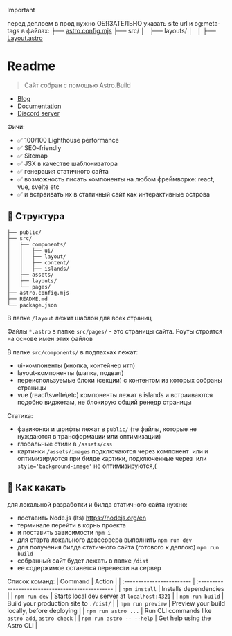 > [!IMPORTANT]
> перед деплоем в прод
> нужно ОБЯЗАТЕЛЬНО указать site url и og:meta-tags в файлах:
> ├── [astro.config.mjs](astro.config.mjs)
> ├── src/
> │   ├── layouts/
> │   │   ├── [Layout.astro](src/layouts/Layout.astro)


# Readme

> Сайт собран с помощью Astro.Build 
- [Blog](https://github.com/withastro/astro/assets/2244813/ff10799f-a816-4703-b967-c78997e8323d)
- [Documentation](https://docs.astro.build) 
- [Discord server](https://astro.build/chat)

Фичи:
- ✅ 100/100 Lighthouse performance
- ✅ SEO-friendly
- ✅ Sitemap
- ✅ JSX в качестве шаблонизатора
- ✅ генерация статичного сайта
- ✅ возможность писать компоненты на любом фреймворке: react, vue, svelte etc
- ✅ и встраивать их в статичный сайт как интерактивные острова

## 🚀 Структура

```text
├── public/
├── src/
│   ├── components/
│   │   ├── ui/
│   │   ├── layout/
│   │   ├── content/
│   │   ├── islands/
│   ├── assets/
│   ├── layouts/
│   └── pages/
├── astro.config.mjs
├── README.md
└── package.json
```

В папке `/layout` лежит шаблон для всех страниц

Файлы `*.astro` в папке `src/pages/` - это страницы сайта.
Роуты строятся на основе имен этих файлов

В папке `src/components/` в подпахках лежат:
- ui-компоненты (кнопка, контейнер итп)
- layout-компоненты (шапка, подвал)
- переиспользуемые блоки (секции) с контентом
  из которых собраны страницы
- vue (react\svelte\etc) компоненты лежат в islands
  и встраиваются подобно виджетам, не блокирую общий ренедр страницы

Статика:
- фавиконки и шрифты лежат в `public/`
  (те файлы, которые не нуждаются в трансформации или оптимизации)
- глобальные стили в `/assets/css`
- картинки `/assets/images`
  подключаются через компонент <Image /> или <Picture > и оптимизируются при билде
  картики, подключенные через <img> или `style='background-image'` не оптимизируются,(


## 🧞 Как какать 
для локальной разработки и билда статичного сайта нужно:
- поставить Node.js (lts) https://nodejs.org/en
- терминале перейти в корнь проекта 
- и поставить зависимости
  `npm i`
- для старта локального девсервера выполнить
  `npm run dev`
- для получения билда статичного сайта (готового к деплою)
  `npm run build`
- собранный сайт будет лежать в папке `/dist`
- ее содержимое останется перенести на сервер

Список команд:
| Command                   | Action                                           |
| :------------------------ | :----------------------------------------------- |
| `npm install`             | Installs dependencies                            |
| `npm run dev`             | Starts local dev server at `localhost:4321`      |
| `npm run build`           | Build your production site to `./dist/`          |
| `npm run preview`         | Preview your build locally, before deploying     |
| `npm run astro ...`       | Run CLI commands like `astro add`, `astro check` |
| `npm run astro -- --help` | Get help using the Astro CLI                     |
